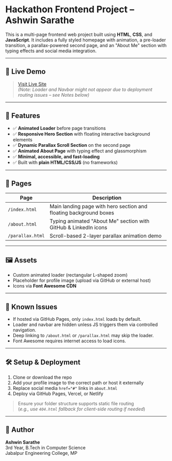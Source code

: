 # Hackathon Frontend Project – Ashwin Sarathe

This is a multi-page frontend web project built using **HTML**, **CSS**, and **JavaScript**. It includes a fully styled homepage with animation, a pre-loader transition, a parallax-powered second page, and an "About Me" section with typing effects and social media integration.

---

## 🔗 Live Demo

> [Visit Live Site](#)  
> _(Note: Loader and Navbar might not appear due to deployment routing issues – see Notes below)_

---

## 🚀 Features

- ✅ **Animated Loader** before page transitions
- ✅ **Responsive Hero Section** with floating interactive background elements
- ✅ **Dynamic Parallax Scroll Section** on the second page
- ✅ **Animated About Page** with typing effect and glassmorphism
- ✅ **Minimal, accessible, and fast-loading**
- ✅ Built with **plain HTML/CSS/JS** (no frameworks)

---

## 📁 Pages

| Page | Description |
|------|-------------|
| `/index.html` | Main landing page with hero section and floating background boxes |
| `/about.html` | Typing animated "About Me" section with GitHub & LinkedIn icons |
| `/parallax.html` | Scroll-based 2-layer parallax animation demo |

---

## 🖼️ Assets

- Custom animated loader (rectangular L-shaped zoom)
- Placeholder for profile image (upload via GitHub or external host)
- Icons via **Font Awesome CDN**

---

## 🧩 Known Issues

- If hosted via GitHub Pages, only `index.html` loads by default.
- Loader and navbar are hidden unless JS triggers them via controlled navigation.
- Deep linking to `/about.html` or `/parallax.html` may skip the loader.
- Font Awesome requires internet access to load icons.

---

## 🛠️ Setup & Deployment

1. Clone or download the repo
2. Add your profile image to the correct path or host it externally
3. Replace social media `href="#"` links in `about.html`
4. Deploy via GitHub Pages, Vercel, or Netlify

> Ensure your folder structure supports static file routing  
> (_e.g., use `404.html` fallback for client-side routing if needed_)

---

## 👤 Author

**Ashwin Sarathe**  
3rd Year, B.Tech in Computer Science  
Jabalpur Engineering College, MP  
